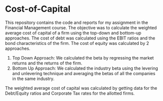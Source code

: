 # Cost-of-Capital
This repository contains the code and reports for my assignment in the Financial Management course. The objective was to calculate the weighted average cost of capital of a firm using the top-down and bottom-up approaches.
The cost of debt was calculated using the EBIT ratios and the bond characteristics of the firm. The cost of equity was calculated by 2 approaches.
1. Top Down Approach: We calculated the beta by regressing the market returns and the returns of the firm.
2. Bottom Up Approach: We calculated the industry beta using the levering and unlevering technique and averaging the betas of all the companies in the same industry.
   
The weighted average cost of capital was calculated by getting data for the Debt/Equity ratios and Corporate Tax rates for the allotted firms.
